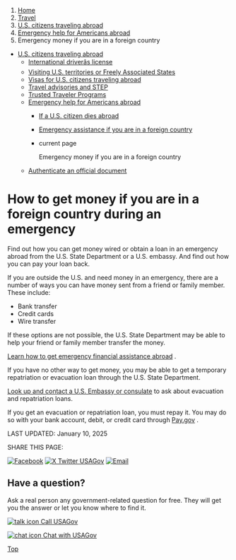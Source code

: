 1. [Home](/)
2. [Travel](/travel)
3. [U.S. citizens traveling abroad](/travel-abroad)
4. [Emergency help for Americans abroad](/emergency-abroad)
5. Emergency money if you are in a foreign country

* [U.S. citizens traveling abroad](/travel-abroad)
  + [International driverâs license](/international-drivers-license)
  + [Visiting U.S. territories or Freely Associated States](/visit-territories)
  + [Visas for U.S. citizens traveling abroad](/visas-citizens-traveling-abroad)
  + [Travel advisories and STEP](/travel-advisory)
  + [Trusted Traveler Programs](/trusted-traveler-program)
  + [Emergency help for Americans abroad](/emergency-abroad)
    - [If a U.S. citizen dies abroad](/death-abroad)
    - [Emergency assistance if you are in a foreign country](/emergency-assistance-abroad)
    - current page

      Emergency money if you are in a foreign country
  + [Authenticate an official document](/authenticate-us-document)

How to get money if you are in a foreign country during an emergency
====================================================================

Find out how you can get money wired or obtain a loan in an emergency abroad from the U.S. State Department or a U.S. embassy. And find out how you can pay your loan back.

If you are outside the U.S. and need money in an emergency, there are a number of ways you can have money sent from a friend or family member. These include:

* Bank transfer
* Credit cards
* Wire transfer

If these options are not possible, the U.S. State Department may be able to help your friend or family member transfer the money.

[Learn how to get emergency financial assistance abroad](https://travel.state.gov/content/travel/en/international-travel/while-abroad/sending-money-abroad.html)
.

If you have no other way to get money, you may be able to get a temporary repatriation or evacuation loan through the U.S. State Department.

[Look up and contact a U.S. Embassy or consulate](https://www.usembassy.gov/)
to ask about evacuation and repatriation loans.

If you get an evacuation or repatriation loan, you must repay it. You may do so with your bank account, debit, or credit card through
[Pay.gov](https://www.pay.gov/public/form/start/51773749)
.

LAST UPDATED:
January 10, 2025

SHARE THIS PAGE:

[![Facebook](/themes/custom/usagov/images/social-media-icons/Facebook_Icon.svg)](https://www.facebook.com/sharer/sharer.php?u=https://www.usa.gov/emergency-money-abroad&v=3)
[![X Twitter USAGov](/themes/custom/usagov/images/social-media-icons/X_Twitter_Icon.svg?version=2)](https://twitter.com/intent/tweet?source=webclient&text=https://www.usa.gov/emergency-money-abroad)
[![Email](/themes/custom/usagov/images/social-media-icons/Email_Icon.svg?version=2)](mailto:?subject=https://www.usa.gov/emergency-money-abroad)

Have a question?
----------------

Ask a real person any government-related question for free. They will get you the answer or let you know where to find it.

[![talk icon](/themes/custom/usagov/images/ICONS_talk.png)
Call USAGov](/phone)

[![chat icon](/themes/custom/usagov/images/ICONS_chat.png)
Chat with USAGov](/chat)

[Top](#main-content)
